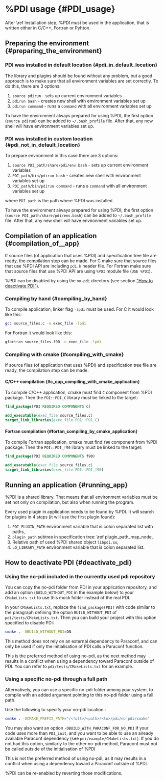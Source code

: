 # %PDI usage {#PDI_usage}

After \ref Installation step, %PDI must be used in the application, that
is written either in C/C++, Fortran or Pyhton.

## Preparing the environment {#preparing_the_environment}

### PDI was installed in default location {#pdi_in_default_location}

The library and plugins should be found without any problem, but a good approach is to
make sure that all environment variables are set correctly. To do this, there are 3 options:

1. `source pdirun` - sets up current environment variables
2. `pdirun bash` - creates new shell with environment variables set up
3. `pdirun command` - runs a `command` with all environment variables set up

To have the environment always prepared for using %PDI, the first option (`source pdirun`)
can be added to `~/.bash_profile` file. After that, any new shell will have environment
variables set up.

### PDI was installed in custom location {#pdi_not_in_default_location}

To prepare environment in this case there are 3 options:

1. `source PDI_path/share/pdi/env.bash` - sets up current environment variables
2. `PDI_path/bin/pdirun bash` - creates new shell with environment variables set up
3. `PDI_path/bin/pdirun command` - runs a `command` with all environment variables set up

where `PDI_path` is the path where %PDI was installed.

To have the environment always prepared for using %PDI, the first option (`source PDI_path/share/pdi/env.bash`)
can be added to `~/.bash_profile` file. After that, any new shell will have environment
variables set up.

## Compilation of an application {#compilation_of__app}

If source files (of application that uses %PDI) and specification tree file are ready, the compilation step can be made.
For C make sure that source files that use %PDI API are including `pdi.h` header file.
For Fortran make sure that source files that use %PDI API are using `%PDI` module file (`USE %PDI`).

%PDI can be disabled by using the `no-pdi` directory (see section ["How to deactivate PDI"](#deactivate_pdi)).

### Compiling by hand {#compiling_by_hand}

To compile application, linker flag `-lpdi` must be used.
For C it would look like this:

```bash
gcc source_files.c -o exec_file -lpdi
```

For Fortran it would look like this:

```bash
gfortran source_files.f90 -o exec_file -lpdi
```

### Compiling with cmake {#compiling_with_cmake}

If source files (of application that uses %PDI) and specification tree file are ready, the compilation step can be made.

#### C/C++ compilation {#c_cpp_compiling_with_cmake_application}

To compile C/C++ application, cmake must find `C` component from %PDI package.
Then the `PDI::PDI_C` library must be linked to the target:

```cmake
find_package(PDI REQUIRED COMPONENTS C)

add_executable(exec_file source_files.c)
target_link_libraries(exec_file PDI::PDI_C)
```

#### Fortran compilation {#fortan_compiling_by_cmake_application}

To compile Fortran application, cmake must find `f90` component from %PDI package.
Then the `PDI::PDI_f90` library must be linked to the target:

```cmake
find_package(PDI REQUIRED COMPONENTS f90)

add_executable(exec_file source_files.c)
target_link_libraries(exec_file PDI::PDI_f90)
```

## Running an application {#running_app}

%PDI is a shared library. That means that all environment variables
must be set not only on compilation, but also when running the program.

Every used plugin in application needs to be found by %PDI. It will search for
plugins in 4 steps (it will use the first plugin found):

1. `PDI_PLUGIN_PATH` environment variable that is colon separated list with paths,
2. `plugin_path` subtree in specification tree: \ref plugin_path_map_node,
3. Relative path of used %PDI shared object `libpdi.so`,
4. `LD_LIBRARY_PATH` environment variable that is colon separated list.

## How to deactivate PDI {#deactivate_pdi}

### Using the no-pdi included in the currently used pdi repository

You can copy the no-pdi folder from PDI in your application repository, and
add an option (`BUILD_WITHOUT_PDI` in the example below) to your
`CMakeLists.txt` to use this mock folder instead of the real PDI.

In your `CMakeLists.txt`, replace the `find_package(PDI)` with code similar to
the paragraph defining the option `BUILD_WITHOUT_PDI` of `pdi/tests/CMakeLists.txt`.
Then you can build your project with this option specified to disable PDI:
```bash
cmake . -DBUILD_WITHOUT_PDI=ON
```
This method does not rely on an external dependency to Paraconf, and can only 
be used if only the initialisation of PDI calls a Paraconf function.

This is the preferred method of using no-pdi, as the next method may results 
in a conflict when using a dependency toward Paraconf outside of PDI.
You can refer to `pdi/tests/CMakeLists.txt` for an example.

### Using a specific no-pdi through a full path

Alternatively, you can use a specific no-pdi folder among your system, 
to compile with an added argument pointing to this no-pdi folder using a full path.

Use the following to specify your no-pdi location :
```bash
cmake . -DCMAKE_PREFIX_PATH="/<full>/<path>/<to>/pdi/no-pdi/cmake"
```
You may also want an option `-DBUILD_WITH_PARACONF_FOR_NO_PDI` if your code 
uses more than `PDI_init`, and you want to be able to use an 
already available Paraconf dependency (see `pdi/example/CMakeLists.txt`).
If you do not had this option, similarly to the other no-pdi method, 
Paraconf must not be called outside of the initialisation of %PDI

This is not the preferred method of using no-pdi, as it may results in
a conflict when using a dependency toward a Paraconf outside of %PDI.

%PDI can be re-enabled by reverting those modifications.
